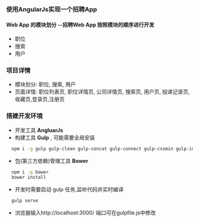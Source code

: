 ### 使用AngularJs实现一个招聘App

#### Web App 的模块划分   --招聘Web App 按照模块的顺序进行开发

* 职位
* 搜索
* 用户 

### 项目详情
 * 模块划分: 职位, 搜索, 用户
 * 页面详情: 职位列表页, 职位详情页, 公司详情页, 搜索页, 用户页, 投递记录页,收藏页,登录页,注册页

### 搭建开发环境

* 开发工具 **AngluarJs**
* 构建工具 **Gulp** , 可能需要全局安装
```bash
  npm i -g gulp gulp-clean gulp-concat gulp-connect gulp-cssmin gulp-imagemin gulp-less gulp-load-plugins gulp-plumber gulp-uglify open
  ```
* 包(第三方依赖)管理工具 **Bower**
```bash
  npm i -g bower 
  bower install
  ```
* 开发时需要启动 gulp 任务,监听代码并实时编译
 ```bash
   gulp serve
  ```
* 浏览器输入http://localhost:3000/ 端口可在gulpfile.js中修改


